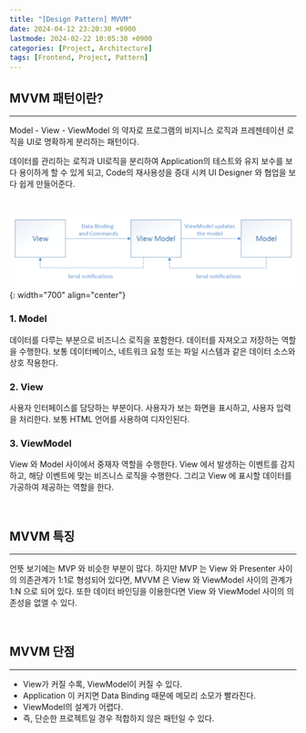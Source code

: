 ```yaml
---
title: "[Design Pattern] MVVM"
date: 2024-04-12 23:20:30 +0900
lastmode: 2024-02-22 10:05:30 +0900
categories: [Project, Architecture]
tags: [Frontend, Project, Pattern]
---
```


## MVVM 패턴이란?

---

Model - View - ViewModel 의 약자로 프로그램의 비지니스 로직과 프레젠테이션 로직을 UI로 명확하게 분리하는 패턴이다.

데이터를 관리하는 로직과 UI로직을 분리하여 Application의 테스트와 유지 보수를 보다 용이하게 할 수 있게 되고, Code의 재사용성을 증대 시켜 UI Designer 와 협업을 보다 쉽게 만들어준다.

<br />

![mvvm_1.png](/assets/img/post_img/project/architecture/mvvm_1.png){: width="700" align="center"}

### 1. Model

데이터를 다루는 부분으로 비즈니스 로직을 포함한다. 데이터를 자져오고 저장하는 역할을 수행한다.
보통 데이터베이스, 네트워크 요청 또는 파일 시스템과 같은 데이터 소스와 상호 작용한다.

### 2. View

사용자 인터페이스를 담당하는 부분이다. 사용자가 보는 화면을 표시하고, 사용자 입력을 처리한다.
보통 HTML 언어를 사용하여 디자인된다.

### 3. ViewModel

View 와 Model 사이에서 중재자 역할을 수행한다. View 에서 발생하는 이벤트를 감지하고, 해당 이벤트에 맞는 비즈니스 로직을 수행한다. 그리고 View 에 표시할 데이터를 가공하여 제공하는 역할을 한다.

<br />

## MVVM 특징

---

언뜻 보기에는 MVP 와 비슷한 부분이 많다. 하지만 MVP 는 View 와 Presenter 사이의 의존관계가 1:1로 형성되어 있다면, MVVM 은 View 와 ViewModel 사이의 관계가 1:N 으로 되어 있다.
또한 데이터 바인딩을 이용한다면 View 와 ViewModel 사이의 의존성을 없앨 수 있다.

<br />

## MVVM 단점

---

- View가 커질 수록, ViewModel이 커질 수 있다.
- Application 이 커지면 Data Binding 때문에 메모리 소모가 빨라진다.
- ViewModel의 설계가 어렵다.
- 즉, 단순한 프로젝트일 경우 적합하지 않은 패턴일 수 있다.
